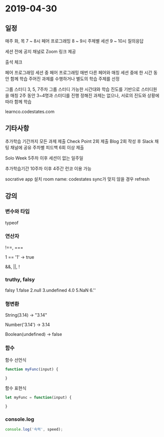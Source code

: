 # 2019-04-30

## 일정

매주 화, 목
7 ~ 8시 페어 프로그래밍
8 ~ 9시 주제별 세션
9 ~ 10시 질의응답

세션 전에 공지 채널로 Zoom 링크 제공

출석 체크

페어 프로그래밍
세션 중 페어 프로그래밍
매번 다른 페어와 매칭
세션 중에 한 시간 동안 함께 학습
주어진 과제를 수행하거나 별도의 학습 주제를 선정

그룹 스터디
3, 5, 7주차 그룹 스터디
가능한 시간대와 학습 진도를 기반으로 스터디원을 매칭
2주 동안 3~4명과 스터디를 진행
정해진 과제는 없으나, 서로의 진도와 상황에 따라 함께 학습

learnco.codestates.com

## 기타사항

추가학습 기간까지 모든 과제 제출
Check Point 2회 제출
Blog 2회 작성 후 Slack 채팅 채널에 공유
주차별 피드백 6회 이상 제출

Solo Week
5주차 이후 세션이 없는 일주일

추가학습기간
10주차 이후 4주간 런코 이용 가능

socrative app 설치
room name: codestates
sync가 맞지 않을 경우 refresh

## 강의

### 변수와 타입

typeof

### 연산자

!==, ===

1 == '1' -> true

&&, ||, !

### truthy, falsy

falsy
1.false
2.null
3.undefined
4.0
5.NaN
6.''

### 형변환

String(3.14) -> "3.14"

Number('3.14') -> 3.14

Boolean(undefined) -> false

### 함수

함수 선언식

```js
function myFunc(input) {

}
```

함수 표현식

```js
let myFunc = function(input) {

}
```

### console.log

```js
console.log('속력', speed);
```
